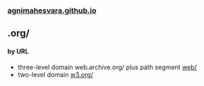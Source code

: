### [agnimahesvara.github.io](agnimahesvara.github.io)
## .org/

#### by URL
* three-level domain web.archive.org/ plus path segment [web/](02archive/03web/04web/)
* two-level domain [w3.org/](02w3/)
